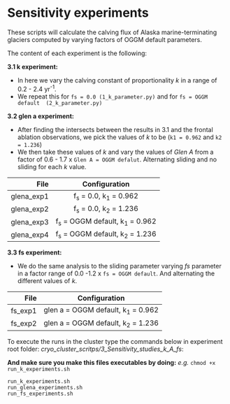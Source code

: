 # Sensitivity experiments 

These scripts will calculate the calving flux of Alaska marine-terminating 
glaciers computed by varying factors of OGGM default parameters.

The content of each experiment is the following:

**3.1 k experiment:**   
*  In here we vary the calving constant of proportionality *k* in a range of 
0.2 - 2.4 yr<sup>-1</sup>.    
* We repeat this for `fs = 0.0 (1_k_parameter.py)` and for `fs = OGGM default 
(2_k_parameter.py)`   

**3.2 glen a experiment:**   
*  After finding the intersects between the results in 3.1 and the frontal 
ablation observations, we pick the values of *k* to be (`k1 = 0.962` and
 `k2 = 1.236`)   
* We then take these values of *k* and vary the values of *Glen A* from a factor of 
0.6 - 1.7 x `Glen A = OGGM defalut`. Alternating sliding and no 
sliding for each *k* value. 

| File           | Configuration                                          |
| -------------: | :-----------------------------------------------------:|
| glena_exp1     | f<sub>s</sub> = 0.0, k<sub>1</sub> = 0.962             |
| glena_exp2     | f<sub>s</sub> = 0.0, k<sub>2</sub> = 1.236             |
| glena_exp3     | f<sub>s</sub> = OGGM default, k<sub>1</sub> = 0.962    |
| glena_exp4     | f<sub>s</sub> = OGGM default, k<sub>2</sub> = 1.236    |

**3.3 fs experiment:**

* We do the same analysis to the sliding parameter varying *fs* parameter
in a factor range of 0.0 -1.2 x `fs = OGGM default`. And alternating the different values of *k*.

| File        | Configuration                                          |
| ----------: | :-----------------------------------------------------:|
| fs_exp1     | glen a = OGGM default, k<sub>1</sub> = 0.962           |
| fs_exp2     | glen a = OGGM default, k<sub>2</sub> = 1.236           |


To execute the runs in the cluster type the commands below in experiment root 
folder: *cryo_cluster_scritps/3_Sensitivity_studies_k_A_fs*:     

**And make sure you make this files executables by doing:** *e.g.* `chmod +x run_k_experiments.sh`    

`run_k_experiments.sh`   
`run_glena_experiments.sh`   
`run_fs_experiments.sh`   
 
 
